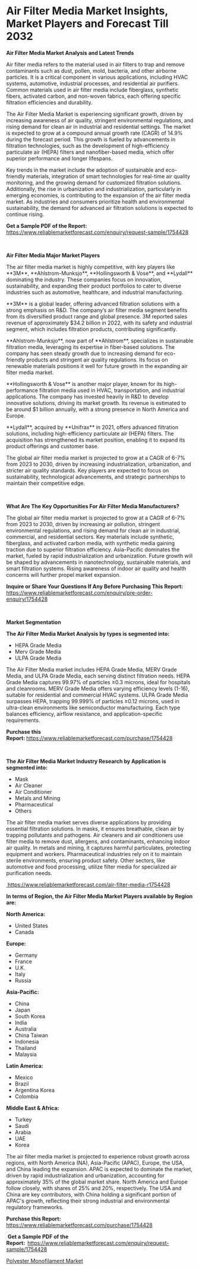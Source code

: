 <p><h1>Air Filter Media Market Insights, Market Players and Forecast Till 2032</h1></p><p><strong>Air Filter Media Market Analysis and Latest Trends</strong></p>
<p><p>Air filter media refers to the material used in air filters to trap and remove contaminants such as dust, pollen, mold, bacteria, and other airborne particles. It is a critical component in various applications, including HVAC systems, automotive, industrial processes, and residential air purifiers. Common materials used in air filter media include fiberglass, synthetic fibers, activated carbon, and non-woven fabrics, each offering specific filtration efficiencies and durability.</p><p>The Air Filter Media Market is experiencing significant growth, driven by increasing awareness of air quality, stringent environmental regulations, and rising demand for clean air in industrial and residential settings. The market is expected to grow at a compound annual growth rate (CAGR) of 14.9% during the forecast period. This growth is fueled by advancements in filtration technologies, such as the development of high-efficiency particulate air (HEPA) filters and nanofiber-based media, which offer superior performance and longer lifespans.</p><p>Key trends in the market include the adoption of sustainable and eco-friendly materials, integration of smart technologies for real-time air quality monitoring, and the growing demand for customized filtration solutions. Additionally, the rise in urbanization and industrialization, particularly in emerging economies, is contributing to the expansion of the air filter media market. As industries and consumers prioritize health and environmental sustainability, the demand for advanced air filtration solutions is expected to continue rising.</p></p>
<p><strong>Get a Sample PDF of the Report:&nbsp;</strong> <a href="https://www.reliablemarketforecast.com/enquiry/request-sample/1754428?utm_campaign=1097&utm_medium=2&utm_source=Github&utm_content=ia&utm_term=26012025&utm_id=air-filter-media">https://www.reliablemarketforecast.com/enquiry/request-sample/1754428</a></p>
<p>&nbsp;</p>
<p><strong>Air Filter Media Major Market Players</strong></p>
<p><p>The air filter media market is highly competitive, with key players like **3M**, **Ahlstrom-Munksjo**, **Hollingsworth & Vose**, and **Lydall** dominating the industry. These companies focus on innovation, sustainability, and expanding their product portfolios to cater to diverse industries such as automotive, healthcare, and industrial manufacturing.</p><p>**3M** is a global leader, offering advanced filtration solutions with a strong emphasis on R&D. The company’s air filter media segment benefits from its diversified product range and global presence. 3M reported sales revenue of approximately $34.2 billion in 2022, with its safety and industrial segment, which includes filtration products, contributing significantly.</p><p>**Ahlstrom-Munksjo**, now part of **Ahlstrom**, specializes in sustainable filtration media, leveraging its expertise in fiber-based solutions. The company has seen steady growth due to increasing demand for eco-friendly products and stringent air quality regulations. Its focus on renewable materials positions it well for future growth in the expanding air filter media market.</p><p>**Hollingsworth & Vose** is another major player, known for its high-performance filtration media used in HVAC, transportation, and industrial applications. The company has invested heavily in R&D to develop innovative solutions, driving its market growth. Its revenue is estimated to be around $1 billion annually, with a strong presence in North America and Europe.</p><p>**Lydall**, acquired by **Unifrax** in 2021, offers advanced filtration solutions, including high-efficiency particulate air (HEPA) filters. The acquisition has strengthened its market position, enabling it to expand its product offerings and customer base.</p><p>The global air filter media market is projected to grow at a CAGR of 6-7% from 2023 to 2030, driven by increasing industrialization, urbanization, and stricter air quality standards. Key players are expected to focus on sustainability, technological advancements, and strategic partnerships to maintain their competitive edge.</p></p>
<p>&nbsp;</p>
<p><strong>What Are The Key Opportunities For Air Filter Media Manufacturers?</strong></p>
<p><p>The global air filter media market is projected to grow at a CAGR of 6-7% from 2023 to 2030, driven by increasing air pollution, stringent environmental regulations, and rising demand for clean air in industrial, commercial, and residential sectors. Key materials include synthetic, fiberglass, and activated carbon media, with synthetic media gaining traction due to superior filtration efficiency. Asia-Pacific dominates the market, fueled by rapid industrialization and urbanization. Future growth will be shaped by advancements in nanotechnology, sustainable materials, and smart filtration systems. Rising awareness of indoor air quality and health concerns will further propel market expansion.</p></p>
<p><strong>Inquire or Share Your Questions If Any Before Purchasing This Report:</strong> <a href="https://www.reliablemarketforecast.com/enquiry/pre-order-enquiry/1754428?utm_campaign=1097&utm_medium=2&utm_source=Github&utm_content=ia&utm_term=26012025&utm_id=air-filter-media">https://www.reliablemarketforecast.com/enquiry/pre-order-enquiry/1754428</a></p>
<p>&nbsp;</p>
<p><strong>Market Segmentation</strong></p>
<p><strong>The Air Filter Media Market Analysis by types is segmented into:</strong></p>
<p><ul><li>HEPA Grade Media</li><li>Merv Grade Media</li><li>ULPA Grade Media</li></ul></p>
<p><p>The Air Filter Media market includes HEPA Grade Media, MERV Grade Media, and ULPA Grade Media, each serving distinct filtration needs. HEPA Grade Media captures 99.97% of particles ≥0.3 microns, ideal for hospitals and cleanrooms. MERV Grade Media offers varying efficiency levels (1-16), suitable for residential and commercial HVAC systems. ULPA Grade Media surpasses HEPA, trapping 99.999% of particles ≥0.12 microns, used in ultra-clean environments like semiconductor manufacturing. Each type balances efficiency, airflow resistance, and application-specific requirements.</p></p>
<p><strong>Purchase this Report:&nbsp;</strong><a href="https://www.reliablemarketforecast.com/purchase/1754428?utm_campaign=1097&utm_medium=2&utm_source=Github&utm_content=ia&utm_term=26012025&utm_id=air-filter-media">https://www.reliablemarketforecast.com/purchase/1754428</a></p>
<p>&nbsp;</p>
<p><strong>The Air Filter Media Market Industry Research by Application is segmented into:</strong></p>
<p><ul><li>Mask</li><li>Air Cleaner</li><li>Air Conditioner</li><li>Metals and Mining</li><li>Pharmaceutical</li><li>Others</li></ul></p>
<p><p>The air filter media market serves diverse applications by providing essential filtration solutions. In masks, it ensures breathable, clean air by trapping pollutants and pathogens. Air cleaners and air conditioners use filter media to remove dust, allergens, and contaminants, enhancing indoor air quality. In metals and mining, it captures harmful particulates, protecting equipment and workers. Pharmaceutical industries rely on it to maintain sterile environments, ensuring product safety. Other sectors, like automotive and food processing, utilize filter media for specialized air purification needs.</p></p>
<p><a href="https://www.reliablemarketforecast.com/air-filter-media-r1754428?utm_campaign=1097&utm_medium=2&utm_source=Github&utm_content=ia&utm_term=26012025&utm_id=air-filter-media">&nbsp;https://www.reliablemarketforecast.com/air-filter-media-r1754428</a></p>
<p><strong>In terms of Region, the Air Filter Media Market Players available by Region are:</strong></p>
<p>
    <p> <strong> North America: </strong>
        <ul>
            <li>United States</li>
            <li>Canada</li>
        </ul>
        </p> 
    <p> <strong> Europe: </strong>
        <ul>
            <li>Germany</li>
            <li>France</li>
            <li>U.K.</li>
            <li>Italy</li>
            <li>Russia</li>
        </ul>
        </p> 
    <p> <strong> Asia-Pacific: </strong>
        <ul>
            <li>China</li>
            <li>Japan</li>
            <li>South Korea</li>
            <li>India</li>
            <li>Australia</li>
            <li>China Taiwan</li>
            <li>Indonesia</li>
            <li>Thailand</li>
            <li>Malaysia</li>
        </ul>
        </p> 
    <p> <strong> Latin America: </strong>
        <ul>
            <li>Mexico</li>
            <li>Brazil</li>
            <li>Argentina Korea</li>
            <li>Colombia</li>
        </ul>
        </p> 
    <p> <strong> Middle East & Africa: </strong>
        <ul>
            <li>Turkey</li>
            <li>Saudi</li>
            <li>Arabia</li>
            <li>UAE</li>
            <li>Korea</li>
        </ul>
    </p>
    </p>
<p><p>The air filter media market is projected to experience robust growth across regions, with North America (NA), Asia-Pacific (APAC), Europe, the USA, and China leading the expansion. APAC is expected to dominate the market, driven by rapid industrialization and urbanization, accounting for approximately 35% of the global market share. North America and Europe follow closely, with shares of 25% and 20%, respectively. The USA and China are key contributors, with China holding a significant portion of APAC's growth, reflecting their strong industrial and environmental regulatory frameworks.</p></p>
<p><strong>Purchase this Report: </strong><a href="https://www.reliablemarketforecast.com/purchase/1754428?utm_campaign=1097&utm_medium=2&utm_source=Github&utm_content=ia&utm_term=26012025&utm_id=air-filter-media">https://www.reliablemarketforecast.com/purchase/1754428</a></p>
<p>&nbsp;<strong>Get a Sample PDF of the Report:&nbsp;&nbsp;</strong><a href="https://www.reliablemarketforecast.com/enquiry/request-sample/1754428?utm_campaign=1097&utm_medium=2&utm_source=Github&utm_content=ia&utm_term=26012025&utm_id=air-filter-media">https://www.reliablemarketforecast.com/enquiry/request-sample/1754428</a></p>
<p><strong></strong></p>
<p><p><a href="https://github.com/curinbucan9/Market-Research-Report-List-1/blob/main/polyester-monofilament-market.md?utm_campaign=1097&utm_medium=2&utm_source=Github&utm_content=ia&utm_term=26012025&utm_id=air-filter-media">Polyester Monofilament Market</a></p></p>